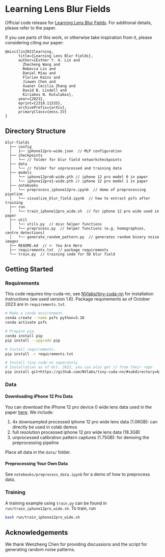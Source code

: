 # Learning Lens Blur Fields
Official code release for [Learning Lens Blur Fields](https://arxiv.org/abs/2310.11535). For additional details, please refer to the paper. 

If you use parts of this work, or otherwise take inspiration from it, please considering citing our paper:

```
@misc{lin2023learning,
      title={Learning Lens Blur Fields}, 
      author={Esther Y. H. Lin and 
        Zhecheng Wang and 
        Rebecca Lin and 
        Daniel Miau and 
        Florian Kainz and 
        Jiawen Chen and 
        Xuaner Cecilia Zhang and 
        David B. Lindell and 
        Kiriakos N. Kutulakos},
      year={2023},
      eprint={2310.11535},
      archivePrefix={arXiv},
      primaryClass={eess.IV}
}
```

## Directory Structure

```
blur-fields
  ├── config
  │   ├── iphone12pro-wide.json  // MLP configuration
  ├── checkpoints  
  │   └── // folder for blur field networkcheckpoints
  ├── data
  │   └── // folder for unprocessed and training data
  ├── models  
  │   └── iphone12pro0-wide.pth // iphone 12 pro model 0 in paper
  │   └── iphone12pro1-wide.pth // iphone 12 pro model 1 in paper
  ├── notebooks
  │   └── preprocess_iphone12pro.ipynb  // demo of preprocessing pipeline
  │   └── visualize_blur_field.ipynb  // how to extract psfs after training
  ├── run
  │   └── train_iphone12pro_wide.sh  // for iphone 12 pro wide used in paper
  ├── util
  │   └── utils.py  // misc helper functions 
  │   └── preprocess.py  // helper functions (e.g. homographies, centre detections)
  │   └── generate_random_pattern.py  // generates random binary noise images
  ├── README.md  // <- You Are Here
  ├── requirements.txt  // package requirements
  └── train.py  // training code for 5D blur field
```

## Getting Started

### Requirements

This code requires tiny-cuda-nn, see [NVlabs/tiny-cuda-nn](https://github.com/NVlabs/tiny-cuda-nn) for installation instructions (we used version 1.6). Package requirements as of October 2023 are in `requirements.txt`.

```bash
# Make a conda environment.
conda create --name psfs python=3.10
conda activate psfs

# Prepare pip.
conda install pip
pip install --upgrade pip

# Install requirements.
pip install -r requirements.txt

# Install tiny-cude-nn separately
# Installation as of Oct. 2023, you can also get it from their repo
pip install git+https://github.com/NVlabs/tiny-cuda-nn/#subdirectory=bindings/torch
```

### Data

#### Downloading iPhone 12 Pro Data

You can download the iPhone 12 pro device 0 wide lens data used in the paper [here](https://drive.google.com/drive/folders/1zf2p2Bj_Jxhq4-smq1AsnEwlRfKJH0qC?usp=sharing). We include:

1.  4x downsampled processed iphone 12 pro wide lens data (1.06GB): can directly be used in colab demos
2.  full resolution processed iphone 12 pro wide lens data (18.3GB)
3.  unprocessed calibration pattern captures (1.75GB): for demoing the preprocessing pipeline

Place all data in the `data/` folder.

#### Preprocessing Your Own Data

See `notebooks/preprocess_data.ipynb` for a demo of how to preprocess data.

### Training

A training example using `train.py` can be found in `run/train_iphone12pro_wide.sh`. To train, run

```bash
bash run/train_iphone12pro_wide.sh
```

## Acknowledgements

We thank Wenzheng Chen for providing discussions and the script for generating random noise patterns. 
